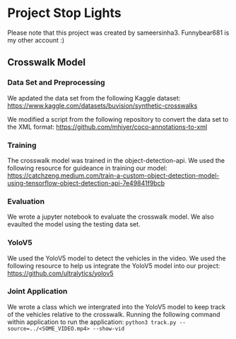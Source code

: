 # Project Stop Lights

Please note that this project was created by sameersinha3. Funnybear681 is my other account :)

## Crosswalk Model

### Data Set and Preprocessing
We apdated the data set from the following Kaggle dataset:
https://www.kaggle.com/datasets/buvision/synthetic-crosswalks

We modified a script from the following repository to convert the data set to the XML format:
https://github.com/mhiyer/coco-annotations-to-xml

### Training
The crosswalk model was trained in the object-detection-api. We used the following resource for guideance in training our model:
https://catchzeng.medium.com/train-a-custom-object-detection-model-using-tensorflow-object-detection-api-7e49841f9bcb

### Evaluation
We wrote a jupyter notebook to evaluate the crosswalk model. We also evaulted the model using the testing data set.

### YoloV5
We used the YoloV5 model to detect the vehicles in the video. We used the following resource to help us integrate the YoloV5 model into our project:
https://github.com/ultralytics/yolov5

### Joint Application
We wrote a class which we intergrated into the YoloV5 model to keep track of the vehicles relative to the crosswalk. Running the following command within application to run the application:
```python3 track.py --source=../<SOME_VIDEO.mp4> --show-vid```
